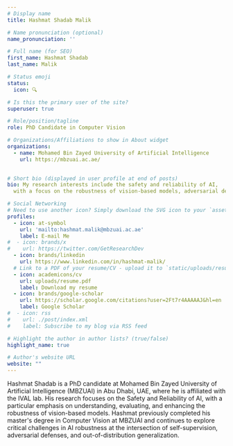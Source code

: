 ```yaml
---
# Display name
title: Hashmat Shadab Malik

# Name pronunciation (optional)
name_pronunciation: ''

# Full name (for SEO)
first_name: Hashmat Shadab
last_name: Malik

# Status emoji
status:
  icon: 🔍

# Is this the primary user of the site?
superuser: true

# Role/position/tagline
role: PhD Candidate in Computer Vision

# Organizations/Affiliations to show in About widget
organizations:
  - name: Mohamed Bin Zayed University of Artificial Intelligence
    url: https://mbzuai.ac.ae/

      
# Short bio (displayed in user profile at end of posts)
bio: My research interests include the safety and reliability of AI,
  with a focus on the robustness of vision-based models, adversarial defenses, and out-of-distribution generalization.

# Social Networking
# Need to use another icon? Simply download the SVG icon to your `assets/media/icons/` folder.
profiles:
  - icon: at-symbol
    url: 'mailto:hashmat.malik@mbzuai.ac.ae'
    label: E-mail Me
#  - icon: brands/x
#    url: https://twitter.com/GetResearchDev
  - icon: brands/linkedin
    url: https://www.linkedin.com/in/hashmat-malik/
  # Link to a PDF of your resume/CV - upload it to `static/uploads/resume.pdf`
  - icon: academicons/cv
    url: uploads/resume.pdf
    label: Download my resume
  - icon: brands/google-scholar
    url: https://scholar.google.com/citations?user=2Ft7r4AAAAAJ&hl=en
    label: Google Scholar
#  - icon: rss
#    url: ./post/index.xml
#    label: Subscribe to my blog via RSS feed

# Highlight the author in author lists? (true/false)
highlight_name: true

# Author's website URL
website: ""
---
```


Hashmat Shadab is a PhD candidate at Mohamed Bin Zayed University of Artificial Intelligence (MBZUAI) in Abu Dhabi, UAE,
where he is affiliated with the IVAL lab. His research focuses on the Safety and Reliability of AI, with a particular 
emphasis on understanding, evaluating, and enhancing the robustness of vision-based models. Hashmat previously completed 
his master's degree in Computer Vision at MBZUAI and continues to explore critical challenges in AI robustness at the 
intersection of self-supervision, adversarial defenses, and out-of-distribution generalization.

